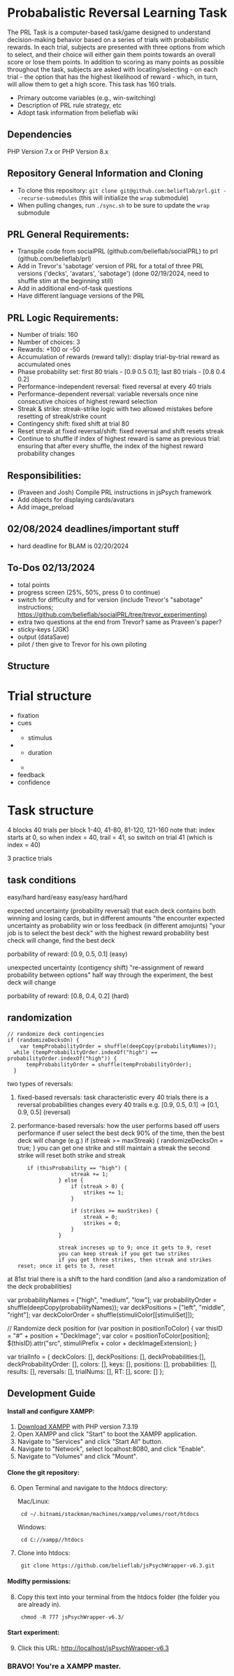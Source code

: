 # Probabalistic Reversal Learning Task
The PRL Task is a computer-based task/game designed to understand decision-making behavior based on a series of trials with probabilistic rewards. In each trial, subjects are presented with three options from which to select, and their choice will either gain them points towards an overall score or lose them points. In addition to scoring as many points as possible throughout the task, subjects are asked with locating/selecting - on each trial - the option that has the highest likelihood of reward - which, in turn, will allow them to get a high score.
This task has 160 trials.
* Primary outcome variables (e.g., win-switching)
* Description of PRL rule strategy, etc
* Adopt task information from belieflab wiki

## Dependencies
PHP Version 7.x or PHP Version 8.x

## Repository General Information and Cloning
* To clone this repository: `git clone git@github.com:belieflab/prl.git --recurse-submodules` (this will initialize the `wrap` submodule)
* When pulling changes, run `./sync.sh` to be sure to update the `wrap` submodule

## PRL General Requirements: 
* Transpile code from socialPRL (github.com/belieflab/socialPRL) to prl (github.com/belieflab/prl)
* Add in Trevor's 'sabotage' version of PRL for a total of three PRL versions ('decks', 'avatars', 'sabotage') (done 02/19/2024, need to shuffle stim at the beginning still)
* Add in additional end-of-task questions
* Have different language versions of the PRL

## PRL Logic Requirements:
* Number of trials: 160
* Number of choices: 3
* Rewards: +100 or -50 
* Accumulation of rewards (reward tally): display trial-by-trial reward as accumulated ones
* Phase probability set: first 80 trials - [0.9 0.5 0.1]; last 80 trials - [0.8 0.4 0.2]
* Performance-independent reversal: fixed reversal at every 40 trials
* Performance-dependent reversal: variable reversals once nine consecutive choices of highest reward selection
* Streak & strike: streak-strike logic with two allowed mistakes before resetting of streak/strike count 
* Contingency shift: fixed shift at trial 80
* Reset streak at fixed reversal/shift: fixed reversal and shift resets streak
* Continue to shuffle if index of highest reward is same as previous trial: ensuring that after every shuffle, the index of the highest reward probability changes

## Responsibilities:
* (Praveen and Josh) Compile PRL instructions in jsPsych framework
* Add objects for displaying cards/avatars 
* Add image_preload
## 02/08/2024 deadlines/important stuff
* hard deadline for BLAM is 02/20/2024
## To-Dos 02/13/2024
* total points
* progress screen (25%, 50%, press 0 to continue)
* switch for difficulty and for version (include Trevor's "sabotage" instructions; https://github.com/belieflab/socialPRL/tree/trevor_experimenting)
* extra two questions at the end from Trevor? same as Praveen's paper?
* sticky-keys (JGK)
* output (dataSave)
* pilot / then give to Trevor for his own piloting



## Structure
# Trial structure
* fixation
* cues
* - stimulus
* - duration
* - 
* feedback
* confidence
# Task structure

4 blocks
40 trials per block
1-40, 41-80, 81-120, 121-160
note that: index starts at 0, so when index = 40, trail = 41, so switch on trial 41 (which is index = 40)

3 practice trials

## task conditions
easy/hard hard/easy easy/easy hard/hard

expected uncertainty (probability reversal)
that each deck contains both winning and losing cards, but in different amounts
"the encounter expected uncertainty as probability win or loss feedback (in different amojunts)
"your job is to select the best deck" with the highest reward probability
best check will change, find the best deck

porbability of reward: [0.9, 0.5, 0.1] (easy)

unexpected uncertainty (contigency shift)
"re-assignment of reward probability between options"
half way through the experiment, the best deck will change

porbability of reward: [0.8, 0.4, 0.2] (hard)

## randomization

  
    // randomize deck contingencies
    if (randomizeDecksOn) {
        var tempProbabilityOrder = shuffle(deepCopy(probabilityNames));
      while (tempProbabilityOrder.indexOf("high") == probabilityOrder.indexOf("high")) {
          tempProbabilityOrder = shuffle(tempProbabilityOrder);
      }

two types of reversals:

1. fixed-based reversals:
        task characteristic
        every 40 trials there is a reversal
        probabilities changes every 40 trails
        e.g. [0.9, 0.5, 0.1] -> [0.1, 0.9, 0.5] (reversal)
      
2. performance-based reversals:
        how the user performs
        based off users performance
        if user select the best deck 90% of the time, then the best deck will change (e.g.)
        if (streak >= maxStreak) {
                        randomizeDecksOn = true;
                    }
        you can get one strike and still maintain a streak
        the second strike will reset both strike and streak

          if (thisProbability == "high") {
                        streak += 1;
                    } else {
                        if (streak > 0) {
                            strikes += 1;
                        }

                        if (strikes >= maxStrikes) {
                            streak = 0;
                            strikes = 0;
                        }
                    }

                    streak increses up to 9; once it gets to 9, reset
                    you can keep streak if you get two strikes
                    if you get three strikes, then streak and strikes reset; once it gets to 3, reset


at 81st trial there is a shift to the hard condition (and also a randomization of the deck probabilities)

var probabilityNames = ["high", "medium", "low"];
var probabilityOrder = shuffle(deepCopy(probabilityNames));
var deckPositions = ["left", "middle", "right"];
var deckColorOrder = shuffle(stimuliColor[[stimuliSet]]);


// Randomize deck position
for (var position in positionToColor) {
    var thisID = "#" + position + "DeckImage";
    var color = positionToColor[position];
    $(thisID).attr("src", stimuliPrefix + color + deckImageExtension);
}


var trialInfo = {
  deckColors: [],
  deckPositions: [],
  deckProbabilities:[],
  deckProbabilityOrder: [],
  colors: [],
  keys: [],
  positions: [],
  probabilities: [],
  results: [],
  reversals: [],
  trialNums: [],
  RT: [],
  score: []
};

## Development Guide

#### Install and configure XAMPP:
1. [Download XAMPP](https://www.apachefriends.org/download.html) with PHP version 7.3.19
2. Open XAMPP and click "Start" to boot the XAMPP application.
3. Navigate to "Services" and click "Start All" button.
4. Navigate to "Network", select localhost:8080, and click "Enable".
5. Navigate to "Volumes" and click "Mount".

#### Clone the git repository:
6. Open Terminal and navigate to the htdocs directory:

    Mac/Linux:

        cd ~/.bitnami/stackman/machines/xampp/volumes/root/htdocs
    Windows:

        cd C://xampp//htdocs

7. Clone into htdocs:

        git clone https://github.com/belieflab/jsPsychWrapper-v6.3.git

#### Modifty permissions:
8. Copy this text into your terminal from the htdocs folder (the folder you are already in).

        chmod -R 777 jsPsychWrapper-v6.3/
        
#### Start experiment:     
9. Click this URL: [http://localhost/jsPsychWrapper-v6.3](http://localhost/jsPsychWrapper-v6.3)
      
      
      
### BRAVO! You're a XAMPP master.
        

